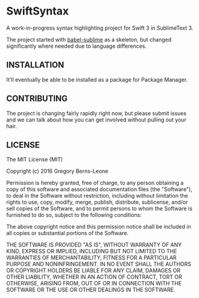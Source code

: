 # SwiftSyntax
A work-in-progress syntax highlighting project for Swift 3 in SublimeText 3.

The project started with [babel-sublime](https://github.com/babel/babel-sublime) as a skeleton, but changed significantly where needed due to language differences.

## INSTALLATION
It'll eventually be able to be installed as a package for Package Manager.

## CONTRIBUTING
The project is changing fairly rapidly right now, but please submit issues and we can talk about how you can get involved without pulling out your hair.

## LICENSE

The MIT License (MIT)

Copyright (c) 2016 Gregory Berns-Leone

Permission is hereby granted, free of charge, to any person obtaining a copy of this software and associated documentation files (the "Software"), to deal in the Software without restriction, including without limitation the rights to use, copy, modify, merge, publish, distribute, sublicense, and/or sell copies of the Software, and to permit persons to whom the Software is furnished to do so, subject to the following conditions:

The above copyright notice and this permission notice shall be included in all copies or substantial portions of the Software.

THE SOFTWARE IS PROVIDED "AS IS", WITHOUT WARRANTY OF ANY KIND, EXPRESS OR IMPLIED, INCLUDING BUT NOT LIMITED TO THE WARRANTIES OF MERCHANTABILITY, FITNESS FOR A PARTICULAR PURPOSE AND NONINFRINGEMENT. IN NO EVENT SHALL THE AUTHORS OR COPYRIGHT HOLDERS BE LIABLE FOR ANY CLAIM, DAMAGES OR OTHER LIABILITY, WHETHER IN AN ACTION OF CONTRACT, TORT OR OTHERWISE, ARISING FROM, OUT OF OR IN CONNECTION WITH THE SOFTWARE OR THE USE OR OTHER DEALINGS IN THE SOFTWARE.
